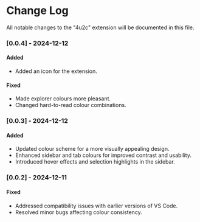 # Change Log

All notable changes to the "4u2c" extension will be documented in this file.

### [0.0.4] - 2024-12-12

#### Added

-   Added an icon for the extension.

#### Fixed

-   Made explorer colours more pleasant.
-   Changed hard-to-read colour combinations.

### [0.0.3] - 2024-12-12

#### Added

-   Updated colour scheme for a more visually appealing design.
-   Enhanced sidebar and tab colours for improved contrast and usability.
-   Introduced hover effects and selection highlights in the sidebar.

### [0.0.2] - 2024-12-11

#### Fixed

-   Addressed compatibility issues with earlier versions of VS Code.
-   Resolved minor bugs affecting colour consistency.

<!-- Check [Keep a Changelog](http://keepachangelog.com/) for recommendations on how to structure this file. -->

<!-- ## [Unreleased] -->
